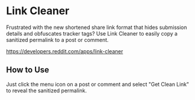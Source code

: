 # Link Cleaner

Frustrated with the new shortened share link format that hides submission details and obfuscates tracker tags? Use Link Cleaner to easily copy a sanitized permalink to a post or comment.

https://developers.reddit.com/apps/link-cleaner

## How to Use

Just click the menu icon on a post or comment and select "Get Clean Link" to reveal the sanitized permalink.
